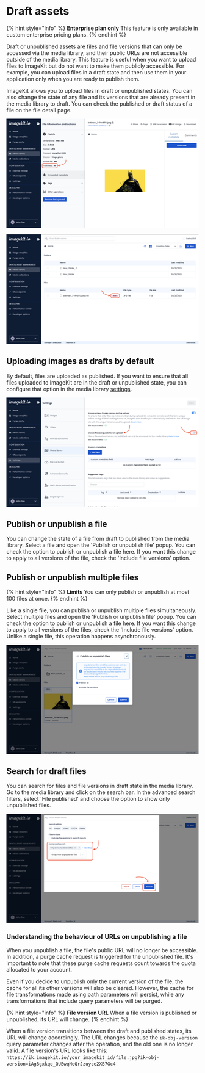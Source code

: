# Draft assets

{% hint style="info" %}
**Enterprise plan only**
This feature is only available in custom enterprise pricing plans.
{% endhint %}

Draft or unpublished assets are files and file versions that can only be accessed via the media library, and their public URLs are not accessible outside of the media library. This feature is useful when you want to upload files to ImageKit but do not want to make them publicly accessible. For example, you can upload files in a draft state and then use them in your application only when you are ready to publish them.

ImageKit allows you to upload files in draft or unpublished states. You can also change the state of any file and its versions that are already present in the media library to draft. You can check the published or draft status of a file on the file detail page.

![Published or draft status of a file (detail page)](<../../.gitbook/assets/published-draft-status.png>)

![Published or draft status of a file (list view)](<../../.gitbook/assets/published-draft-status-list.png>)

## Uploading images as drafts by default

By default, files are uploaded as published. If you want to ensure that all files uploaded to ImageKit are in the draft or unpublished state, you can configure that option in the media library [settings](https://imagekit.io/dashboard/settings/media-library).

![Upload files in draft state by default](<../../.gitbook/assets/publish-file-on-upload-setting.png>)

## Publish or unpublish a file

You can change the state of a file from draft to published from the media library. Select a file and open the 'Publish or unpublish file' popup. You can check the option to publish or unpublish a file here. If you want this change to apply to all versions of the file, check the 'Include file versions' option.

## Publish or unpublish multiple files

{% hint style="info" %}
**Limits**
You can only publish or unpublish at most 100 files at once.
{% endhint %}

Like a single file, you can publish or unpublish multiple files simultaneously. Select multiple files and open the 'Publish or unpublish file' popup. You can check the option to publish or unpublish a file here. If you want this change to apply to all versions of the files, check the 'Include file versions' option. Unlike a single file, this operation happens asynchronously.

![Publish or unpublish a files](<../../.gitbook/assets/publish-unpublish-file-modal.png>)

## Search for draft files

You can search for files and file versions in draft state in the media library. Go to the media library and click on the search bar. In the advanced search filters, select 'File published' and choose the option to show only unpublished files.

![Search for unpublished files in the media library](<../../.gitbook/assets/search-unpublished-files.png>)

### Understanding the behaviour of URLs on unpublishing a file

When you unpublish a file, the file's public URL will no longer be accessible. In addition, a purge cache request is triggered for the unpublished file. It's important to note that these purge cache requests count towards the quota allocated to your account.

Even if you decide to unpublish only the current version of the file, the cache for all its other versions will also be cleared. However, the cache for file transformations made using path parameters will persist, while any transformations that include query parameters will be purged.

{% hint style="info" %}
**File version URL**
When a file version is published or unpublished, its URL will change.
{% endhint %}

When a file version transitions between the draft and published states, its URL will change accordingly. The URL changes because the `ik-obj-version` query parameter changes after the operation, and the old one is no longer valid. A file version's URL looks like this: `https://ik.imagekit.io/your_imagekit_id/file.jpg?ik-obj-version=iAg8gxkqo_QUBwqNeQrJzuyce2XB7Gc4`
